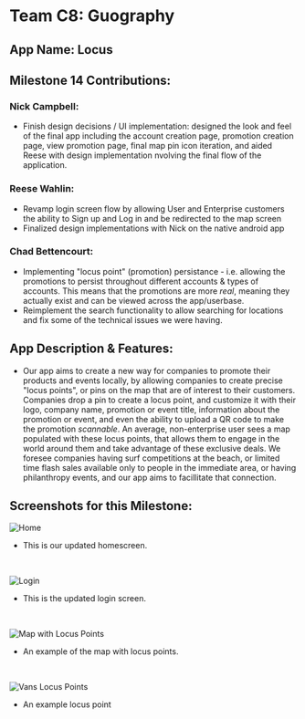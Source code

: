 # Team C8: Guography
## App Name: Locus
## Milestone 14 Contributions:
### Nick Campbell:
- Finish design decisions / UI implementation: designed the look and feel of the final app including the account creation page, promotion creation page, view promotion page, final map pin icon iteration, and aided Reese with design implementation nvolving the final flow of the application.

### Reese Wahlin:
- Revamp login screen flow by allowing User and Enterprise customers the ability to Sign up and Log in and be redirected to the map screen
- Finalized design implementations with Nick on the native android app

### Chad Bettencourt:
- Implementing "locus point" (promotion) persistance - i.e. allowing the promotions to persist throughout different accounts & types of accounts. This means that the promotions are more _real_, meaning they actually exist and can be viewed across the app/userbase.
- Reimplement the search functionality to allow searching for locations and fix some of the technical issues we were having.

## App Description & Features:
- Our app aims to create a new way for companies to promote their products and events locally, by allowing companies to create precise "locus points", or pins on the map that are of interest to their customers. Companies drop a pin to create a locus point, and customize it with their logo, company name, promotion or event title, information about the promotion or event, and even the ability to upload a QR code to make the promotion _scannable_. An average, non-enterprise user sees a map populated with these locus points, that allows them to engage in the world around them and take advantage of these exclusive deals. We foresee companies having surf competitions at the beach, or limited time flash sales available only to people in the immediate area, or having philanthropy events, and our app aims to facillitate that connection.

## Screenshots for this Milestone:
![Home](https://github.com/reesewahlin/COGS121-Guography/blob/master/storyboards/home.png)
- This is our updated homescreen.
<br>

![Login](https://github.com/reesewahlin/COGS121-Guography/blob/master/storyboards/login.png)
- This is the updated login screen.
<br>

![Map with Locus Points](https://github.com/reesewahlin/COGS121-Guography/blob/master/storyboards/MapWithLocusPoints.png)
- An example of the map with locus points.
<br>

![Vans Locus Points](https://github.com/reesewahlin/COGS121-Guography/blob/master/storyboards/VansLocusPoint.png)
- An example locus point
